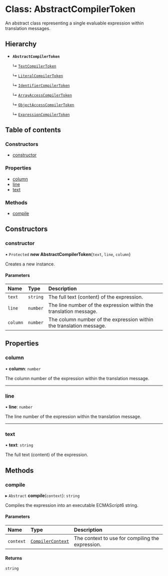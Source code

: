 # Class: AbstractCompilerToken

An abstract class representing a single evaluable expression within translation messages.

## Hierarchy

- **`AbstractCompilerToken`**

  ↳ [`TextCompilerToken`](TextCompilerToken.md)

  ↳ [`LiteralCompilerToken`](LiteralCompilerToken.md)

  ↳ [`IdentifierCompilerToken`](IdentifierCompilerToken.md)

  ↳ [`ArrayAccessCompilerToken`](ArrayAccessCompilerToken.md)

  ↳ [`ObjectAccessCompilerToken`](ObjectAccessCompilerToken.md)

  ↳ [`ExpressionCompilerToken`](ExpressionCompilerToken.md)

## Table of contents

### Constructors

- [constructor](AbstractCompilerToken.md#constructor)

### Properties

- [column](AbstractCompilerToken.md#column)
- [line](AbstractCompilerToken.md#line)
- [text](AbstractCompilerToken.md#text)

### Methods

- [compile](AbstractCompilerToken.md#compile)

## Constructors

### constructor

• `Protected` **new AbstractCompilerToken**(`text`, `line`, `column`)

Creates a new instance.

#### Parameters

| Name | Type | Description |
| :------ | :------ | :------ |
| `text` | `string` | The full text (content) of the expression. |
| `line` | `number` | The line number of the expression within the translation message. |
| `column` | `number` | The column number of the expression within the translation message. |

## Properties

### column

• **column**: `number`

The column number of the expression within the translation message.

___

### line

• **line**: `number`

The line number of the expression within the translation message.

___

### text

• **text**: `string`

The full text (content) of the expression.

## Methods

### compile

▸ `Abstract` **compile**(`context`): `string`

Compiles the expression into an executable ECMAScript6 string.

#### Parameters

| Name | Type | Description |
| :------ | :------ | :------ |
| `context` | [`CompilerContext`](CompilerContext.md) | The context to use for compiling the expression. |

#### Returns

`string`

